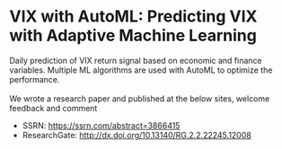 # VIX with AutoML: Predicting VIX with Adaptive Machine Learning 

Daily prediction of VIX return signal based on economic and finance variables. Multiple ML algorithms are used with AutoML to optimize the performance. <br><br>
We wrote a research paper and published at the below sites, welcome feedback and comment <br>
- SSRN: https://ssrn.com/abstract=3866415
- ResearchGate: http://dx.doi.org/10.13140/RG.2.2.22245.12008  
